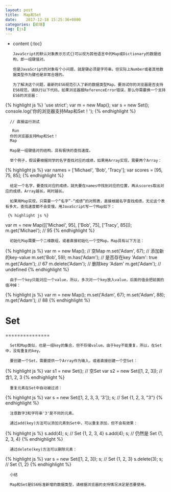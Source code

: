 ```yaml
---
layout: post
title:  Map和Set
date:    2017-12-18 15:25:36+0800
categories: [前端] 
tag: [js] 
---
```

* content
{:toc}
      
      JavaScript的默认对象表示方式{}可以视为其他语言中的Map或Dictionary的数据结构，即一组键值对。
      
      但是JavaScript的对象有个小问题，就是键必须是字符串。但实际上Number或者其他数据类型作为键也是非常合理的。
      
      为了解决这个问题，最新的ES6规范引入了新的数据类型Map。要测试你的浏览器是否支持ES6规范，请执行以下代码，如果浏览器报ReferenceError错误，那么你需要换一个支持ES6的浏览器：
      
{% highlight js %}
      'use strict';
      var m = new Map();
      var s = new Set();
      console.log('你的浏览器支持Map和Set！');
{% endhighlight %}

      
      // 直接运行测试
      
       Run
      你的浏览器支持Map和Set！
      Map
      
      Map是一组键值对的结构，具有极快的查找速度。
      
      举个例子，假设要根据同学的名字查找对应的成绩，如果用Array实现，需要两个Array：
      
{% highlight js %}
      var names = ['Michael', 'Bob', 'Tracy'];
      var scores = [95, 75, 85];
{% endhighlight %}

      给定一个名字，要查找对应的成绩，就先要在names中找到对应的位置，再从scores取出对应的成绩，Array越长，耗时越长。
      
      如果用Map实现，只需要一个“名字”-“成绩”的对照表，直接根据名字查找成绩，无论这个表有多大，查找速度都不会变慢。用JavaScript写一个Map如下：
      
     {% highlight js %}
 var m = new Map([['Michael', 95], ['Bob', 75], ['Tracy', 85]]);
      m.get('Michael'); // 95
{% endhighlight %}

      初始化Map需要一个二维数组，或者直接初始化一个空Map。Map具有以下方法：
      
 {% highlight js %}
     var m = new Map(); // 空Map
      m.set('Adam', 67); // 添加新的key-value
      m.set('Bob', 59);
      m.has('Adam'); // 是否存在key 'Adam': true
      m.get('Adam'); // 67
      m.delete('Adam'); // 删除key 'Adam'
      m.get('Adam'); // undefined
{% endhighlight %}

      由于一个key只能对应一个value，所以，多次对一个key放入value，后面的值会把前面的值冲掉：
      
{% highlight js %}
      var m = new Map();
      m.set('Adam', 67);
      m.set('Adam', 88);
      m.get('Adam'); // 88
{% endhighlight %}


#      Set
===============

      
      Set和Map类似，也是一组key的集合，但不存储value。由于key不能重复，所以，在Set中，没有重复的key。
      
      要创建一个Set，需要提供一个Array作为输入，或者直接创建一个空Set：
      
{% highlight js %}
      var s1 = new Set(); // 空Set
      var s2 = new Set([1, 2, 3]); // 含1, 2, 3
{% endhighlight %}

      重复元素在Set中自动被过滤：
      
{% highlight js  %}
      var s = new Set([1, 2, 3, 3, '3']);
      s; // Set {1, 2, 3, "3"}
{% endhighlight %}

      注意数字3和字符串'3'是不同的元素。
      
      通过add(key)方法可以添加元素到Set中，可以重复添加，但不会有效果：
      
{% highlight js %}
      s.add(4);
      s; // Set {1, 2, 3, 4}
      s.add(4);
      s; // 仍然是 Set {1, 2, 3, 4}
{% endhighlight %}

      通过delete(key)方法可以删除元素：
      
{% highlight js %}
      var s = new Set([1, 2, 3]);
      s; // Set {1, 2, 3}
      s.delete(3);
      s; // Set {1, 2}
{% endhighlight %}

      小结
      
      Map和Set是ES6标准新增的数据类型，请根据浏览器的支持情况决定是否要使用。